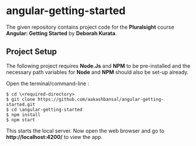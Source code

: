# angular-getting-started
The given repository contains project code for the **Pluralsight** course **Angular: Getting Started** by **Deborah Kurata**.

## Project Setup

The following project requires **Node.Js** and **NPM** to be pre-installed and the necessary path variables for **Node** and **NPM** should also be set-up already.

Open the terminal/command-line :

```
$ cd \<required-directory>
$ git clone https://github.com/aakashbansal/angular-getting-started.git
$ cd \angular-getting-started
$ npm install
$ npm start
```

This starts the local server. Now open the web browser and go to **http://localhost:4200/** to view the app.

